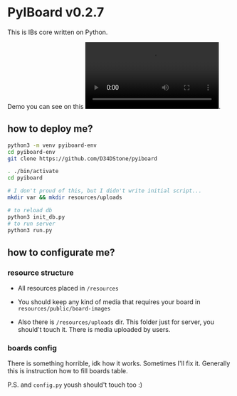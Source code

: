 # PyIBoard v0.2.7
This is IBs core written on Python.

Demo you can see on this ![video](https://raw.githubusercontent.com/D34DStone/pyiboard/master/README_resorces/board_demo.mp4).

## how to deploy me?
```bash
python3 -m venv pyiboard-env 
cd pyiboard-env
git clone https://github.com/D34DStone/pyiboard

. ./bin/activate
cd pyiboard

# I don't proud of this, but I didn't write initial script...
mkdir var && mkdir resources/uploads

# to reload db
python3 init_db.py
# to run server
python3 run.py
```

## how to configurate me?
### resource structure
* All resources placed in ```/resources``` 
* You should keep any kind of media that requires your board in ```resources/public/board-images```

* Also there is ```/resources/uploads``` dir. This folder just for server, you should't touch it.
There is media uploaded by users.

### boards config
There is something horrible, idk how it works. Sometimes I'll fix it.
Generally this is instruction how to fill boards table.

P.S. and ```config.py``` yoush should't touch too :)
